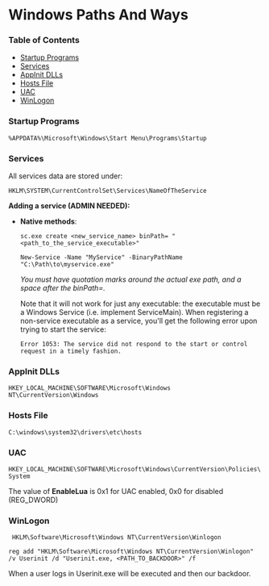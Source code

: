 # Windows Paths And Ways

### Table of Contents
- [Startup Programs](#startup-programs)
- [Services](#services)
- [AppInit DLLs](#appinit-dlls)
- [Hosts File](#hosts-file)
- [UAC](#uac)
- [WinLogon](#winlogon)

### Startup Programs
```
%APPDATA%\Microsoft\Windows\Start Menu\Programs\Startup
```

### Services
All services data are stored under:
```
HKLM\SYSTEM\CurrentControlSet\Services\NameOfTheService
```
**Adding a service (ADMIN NEEDED):**
- **Native methods**:
  ```
  sc.exe create <new_service_name> binPath= "<path_to_the_service_executable>"

  New-Service -Name "MyService" -BinaryPathName "C:\Path\to\myservice.exe"
  ```
  *You must have quotation marks around the actual exe path, and a space after the binPath=.*

  Note that it will not work for just any executable: the executable must be a Windows Service (i.e. implement ServiceMain). When registering a non-service executable as a service, you'll get the following error upon trying to start the service:

  ```
  Error 1053: The service did not respond to the start or control request in a timely fashion.
  ``````
  
### AppInit DLLs

`HKEY_LOCAL_MACHINE\SOFTWARE\Microsoft\Windows NT\CurrentVersion\Windows`

### Hosts File

`C:\windows\system32\drivers\etc\hosts`

### UAC

`HKEY_LOCAL_MACHINE\SOFTWARE\Microsoft\Windows\CurrentVersion\Policies\System`

The value of **EnableLua** is 0x1 for UAC enabled, 0x0 for disabled (REG_DWORD)

### WinLogon

` HKLM\Software\Microsoft\Windows NT\CurrentVersion\Winlogon`

`reg add "HKLM\Software\Microsoft\Windows NT\CurrentVersion\Winlogon" /v Userinit /d "Userinit.exe, <PATH_TO_BACKDOOR>" /f`

When a user logs in Userinit.exe will be executed and then our backdoor.
